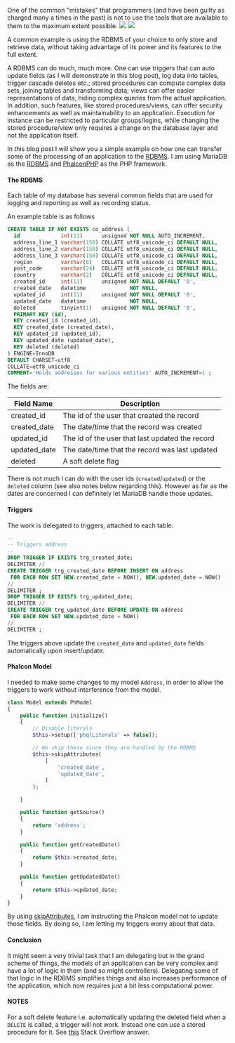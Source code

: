 One of the common "mistakes" that programmers (and have been guilty as charged many a times in the past) is not to use the tools that are available to them to the maximum extent possible.
<img class="post-image" src="{{ cdnUrl }}/files/2013-09-15-mariadb.png" />
<img class="post-image" src="{{ cdnUrl }}/files/phalcon-green.png" />

A common example is using the RDBMS of your choice to only store and retrieve data, without taking advantage of its power and its features to the full extent.

A RDBMS can do much, much more. One can use triggers that can auto update fields (as I will demonstrate in this blog post), log data into tables, trigger cascade deletes etc.; stored procedures can compute complex data sets, joining tables and transforming data; views can offer easier representations of data, hiding complex queries from the actual application. In addition, such features, like stored procedures/views, can offer security enhancements as well as maintainability to an application. Execution for instance can be restricted to particular groups/logins, while changing the stored procedure/view only requires a change on the database layer and not the application itself.

In this blog post I will show you a simple example on how one can transfer some of the processing of an application to the [RDBMS](http://www.mariadb.org/). I am using MariaDB as the [RDBMS](http://www.mariadb.org/) and [PhalconPHP](https://phalconphp.com/) as the PHP framework.

#### The RDBMS
Each table of my database has several common fields that are used for logging and reporting as well as recording status.

An example table is as follows

```sql
CREATE TABLE IF NOT EXISTS co_address (
  id             int(11)      unsigned NOT NULL AUTO_INCREMENT,
  address_line_1 varchar(150) COLLATE utf8_unicode_ci DEFAULT NULL,
  address_line_2 varchar(150) COLLATE utf8_unicode_ci DEFAULT NULL,
  address_line_3 varchar(150) COLLATE utf8_unicode_ci DEFAULT NULL,
  region         varchar(6)   COLLATE utf8_unicode_ci DEFAULT NULL,
  post_code      varchar(24)  COLLATE utf8_unicode_ci DEFAULT NULL,
  country        varchar(2)   COLLATE utf8_unicode_ci DEFAULT NULL,
  created_id     int(11)      unsigned NOT NULL DEFAULT '0',
  created_date   datetime              NOT NULL,
  updated_id     int(11)      unsigned NOT NULL DEFAULT '0',
  updated_date   datetime              NOT NULL,
  deleted        tinyint(1)   unsigned NOT NULL DEFAULT '0',
  PRIMARY KEY (id),
  KEY created_id (created_id),
  KEY created_date (created_date),
  KEY updated_id (updated_id),
  KEY updated_date (updated_date),
  KEY deleted (deleted)
) ENGINE=InnoDB  
DEFAULT CHARSET=utf8
COLLATE=utf8_unicode_ci
COMMENT='Holds addresses for various entities' AUTO_INCREMENT=1 ;
```

The fields are:

<table class="table table-responsive">
    <thead>
        <th>Field Name</th>
        <th>Description</th>
    </thead>
    <tbody>
        <tr>
            <td>created_id</td>
            <td>The id of the user that created the record</td>
        <tr>
        </tr>
            <td>created_date</td>
            <td>The date/time that the record was created</td>
        <tr>
        </tr>
            <td>updated_id</td>
            <td>The id of the user that last updated the record</td>
        <tr>
        </tr>
            <td>updated_date</td>
            <td>The date/time that the record was last updated</td>
        <tr>
        </tr>
            <td>deleted</td>
            <td>A soft delete flag</td>
        </tr>
    </tbody>
</table>

There is not much I can do with the user ids (`created`/`updated`) or the `deleted` column (see also notes below regarding this). However as far as the dates are concerned I can definitely let MariaDB handle those updates.

#### Triggers
The work is delegated to triggers, attached to each table.

```sql
--
-- Triggers address
--
DROP TRIGGER IF EXISTS trg_created_date;
DELIMITER //
CREATE TRIGGER trg_created_date BEFORE INSERT ON address
 FOR EACH ROW SET NEW.created_date = NOW(), NEW.updated_date = NOW()
//
DELIMITER ;
DROP TRIGGER IF EXISTS trg_updated_date;
DELIMITER //
CREATE TRIGGER trg_updated_date BEFORE UPDATE ON address
 FOR EACH ROW SET NEW.updated_date = NOW()
//
DELIMITER ;
```
The triggers above update the `created_date` and `updated_date` fields automatically upon insert/update.

#### Phalcon Model
I needed to make some changes to my model `Address`, in order to allow the triggers to work without interference from the model.

```php
class Model extends PhModel
{
    public function initialize()
    {
        // Disable literals
        $this->setup(['phqlLiterals' => false]);

        // We skip these since they are handled by the RDBMS
        $this->skipAttributes(
            [
                'created_date',
                'updated_date',
            ]
        );

    }

    public function getSource()
    {
        return 'address';
    }

    public function getCreatedDate()
    {
        return $this->created_date;
    }

    public function getUpdatedDate()
    {
        return $this->updated_date;
    }
}
```

By using [skipAttributes](https://docs.phalconphp.com/en/latest/api/Phalcon_Mvc_Model.html), I am instructing the Phalcon model not to update those fields. By doing so, I am letting my triggers worry about that data.

#### Conclusion
It might seem a very trivial task that I am delegating but in the grand scheme of things, the models of an application can be very complex and have a lot of logic in them (and so might controllers). Delegating some of that logic in the RDBMS simplifies things and also increases performance of the application, which now requires just a bit less computational power.

#### NOTES
For a soft delete feature i.e. automatically updating the deleted field when a `DELETE` is called, a trigger will not work. Instead one can use a stored procedure for it. See [this](http://stackoverflow.com/questions/8056964/cancel-delete-with-triggers) Stack Overflow answer.
